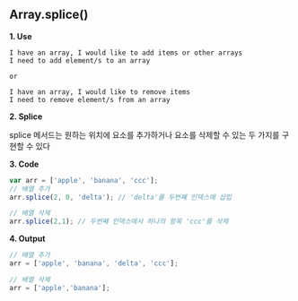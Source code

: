 ## Array.splice()
**1. Use**
```
I have an array, I would like to add items or other arrays
I need to add element/s to an array

or

I have an array, I would like to remove items
I need to remove element/s from an array
```

**2. Splice**

splice 메서드는 원하는 위치에 요소를 추가하거나 요소를 삭제할 수 있는 두 가지를 구현할 수 있다

**3. Code**
```js
var arr = ['apple', 'banana', 'ccc'];
// 배열 추가
arr.splice(2, 0, 'delta'); // 'delta'를 두번째 인덱스에 삽입

// 배열 삭제
arr.splice(2,1); // 두번째 인덱스에서 하나의 항목 'ccc'를 삭제
```

**4. Output**
```js
// 배열 추가
arr = ['apple', 'banana', 'delta', 'ccc']; 

// 배열 삭제
arr = ['apple','banana']; 

```